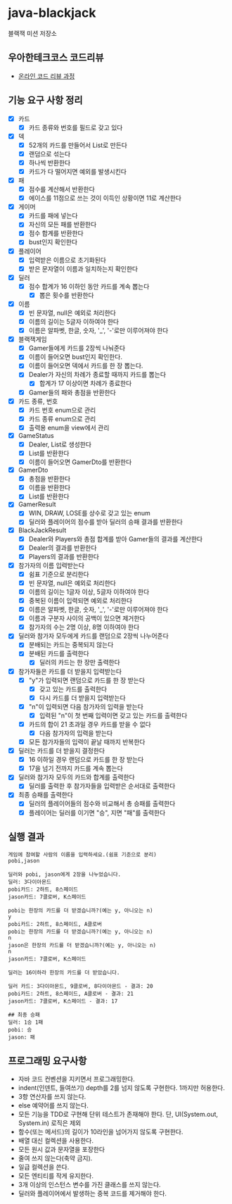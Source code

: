 # java-blackjack

블랙잭 미션 저장소

## 우아한테크코스 코드리뷰

- [온라인 코드 리뷰 과정](https://github.com/woowacourse/woowacourse-docs/blob/master/maincourse/README.md)

## 기능 요구 사항 정리

- [x] 카드
    - [x] 카드 종류와 번호를 필드로 갖고 있다
- [x] 덱
    - [x] 52개의 카드를 만들어서 List로 만든다
    - [x] 랜덤으로 섞는다
    - [x] 하나씩 반환한다
    - [x] 카드가 다 떨어지면 예외를 발생시킨다
- [x] 패
    - [x] 점수를 계산해서 반환한다
    - [x] 에이스를 11점으로 쓰는 것이 이득인 상황이면 11로 계산한다
- [x] 게이머
    - [x] 카드를 패에 넣는다
    - [x] 자신의 모든 패를 반환한다
    - [x] 점수 합계를 반환한다
    - [x] bust인지 확인한다
- [x] 플레이어
    - [x] 입력받은 이름으로 초기화된다
    - [x] 받은 문자열이 이름과 일치하는지 확인한다
- [x] 딜러
    - [x] 점수 합계가 16 이하인 동안 카드를 계속 뽑는다
        - [x] 뽑은 횟수를 반환한다
- [x] 이름
    - [x] 빈 문자열, null은 예외로 처리한다
    - [x] 이름의 길이는 5글자 이하여야 한다
    - [x] 이름은 알파벳, 한글, 숫자, '_', '-'로만 이루어져야 한다
- [x] 블랙잭게임
    - [x] Gamer들에게 카드를 2장씩 나눠준다
    - [x] 이름이 들어오면 bust인지 확인한다.
    - [x] 이름이 들어오면 덱에서 카드를 한 장 뽑는다.
    - [x] Dealer가 자신의 차례가 종료할 때까지 카드를 뽑는다
        - [x] 합계가 17 이상이면 차례가 종료한다
    - [x] Gamer들의 패와 총점을 반환한다
- [x] 카드 종류, 번호
    - [x] 카드 번호 enum으로 관리
    - [x] 카드 종류 enum으로 관리
    - [x] 출력용 enum을 view에서 관리
- [x] GameStatus
    - [x] Dealer, List<Player>로 생성한다
    - [x] List<GamerDto>를 반환한다
    - [x] 이름이 들어오면 GamerDto를 반환한다
- [x] GamerDto
    - [x] 총점을 반환한다
    - [x] 이름을 반환한다
    - [x] List<Card>를 반환한다
- [x] GamerResult
    - [x] WIN, DRAW, LOSE를 상수로 갖고 있는 enum
    - [x] 딜러와 플레이어의 점수를 받아 딜러의 승패 결과를 반환한다
- [x] BlackJackResult
    - [x] Dealer와 Players와 총점 합계를 받아 Gamer들의 결과를 계산한다
    - [x] Dealer의 결과를 반환한다
    - [x] Players의 결과를 반환한다

- [x] 참가자의 이름 입력받는다
    - [x] 쉼표 기준으로 분리한다
    - [x] 빈 문자열, null은 예외로 처리한다
    - [x] 이름의 길이는 1글자 이상, 5글자 이하여야 한다
    - [x] 중복된 이름이 입력되면 예외로 처리한다
    - [x] 이름은 알파벳, 한글, 숫자, '_', '-'로만 이루어져야 한다
    - [x] 이름과 구분자 사이의 공백이 있으면 제거한다
    - [x] 참가자의 수는 2명 이상, 8명 이하여야 한다
- [x] 딜러와 참가자 모두에게 카드를 랜덤으로 2장씩 나누어준다
    - [x] 분배되는 카드는 중복되지 않는다
    - [x] 분배된 카드를 출력한다
        - [x] 딜러의 카드는 한 장만 출력한다
- [x] 참가자들은 카드를 더 받을지 입력받는다
    - [x] "y"가 입력되면 랜덤으로 카드를 한 장 받는다
        - [x] 갖고 있는 카드를 출력한다
        - [x] 다시 카드를 더 받을지 입력받는다
    - [x] "n"이 입력되면 다음 참가자의 입력을 받는다
        - [x] 입력된 "n"이 첫 번째 입력이면 갖고 있는 카드를 출력한다
    - [x] 카드의 합이 21 초과일 경우 카드를 받을 수 없다
        - [x] 다음 참가자의 입력을 받는다
    - [x] 모든 참가자들의 입력이 끝날 때까지 반복한다
- [x] 딜러는 카드를 더 받을지 결정한다
    - [x] 16 이하일 경우 랜덤으로 카드를 한 장 받는다
    - [x] 17을 넘기 전까지 카드를 계속 뽑는다
- [x] 딜러와 참가자 모두의 카드와 합계를 출력한다
    - [x] 딜러를 출력한 후 참가자들을 입력받은 순서대로 출력한다
- [x] 최종 승패를 출력한다
    - [x] 딜러의 플레이어들의 점수와 비교해서 총 승패를 출력한다
    - [x] 플레이어는 딜러를 이기면 "승", 지면 "패"를 출력한다

## 실행 결과

```
게임에 참여할 사람의 이름을 입력하세요.(쉼표 기준으로 분리)
pobi,jason

딜러와 pobi, jason에게 2장을 나누었습니다.
딜러: 3다이아몬드
pobi카드: 2하트, 8스페이드
jason카드: 7클로버, K스페이드

pobi는 한장의 카드를 더 받겠습니까?(예는 y, 아니오는 n)
y
pobi카드: 2하트, 8스페이드, A클로버
pobi는 한장의 카드를 더 받겠습니까?(예는 y, 아니오는 n)
n
jason은 한장의 카드를 더 받겠습니까?(예는 y, 아니오는 n)
n
jason카드: 7클로버, K스페이드

딜러는 16이하라 한장의 카드를 더 받았습니다.

딜러 카드: 3다이아몬드, 9클로버, 8다이아몬드 - 결과: 20
pobi카드: 2하트, 8스페이드, A클로버 - 결과: 21
jason카드: 7클로버, K스페이드 - 결과: 17

## 최종 승패
딜러: 1승 1패
pobi: 승
jason: 패
```

## 프로그래밍 요구사항

- 자바 코드 컨벤션을 지키면서 프로그래밍한다.
- indent(인덴트, 들여쓰기) depth를 2를 넘지 않도록 구현한다. 1까지만 허용한다.
- 3항 연산자를 쓰지 않는다.
- else 예약어를 쓰지 않는다.
- 모든 기능을 TDD로 구현해 단위 테스트가 존재해야 한다. 단, UI(System.out, System.in) 로직은 제외
- 함수(또는 메서드)의 길이가 10라인을 넘어가지 않도록 구현한다.
- 배열 대신 컬렉션을 사용한다.
- 모든 원시 값과 문자열을 포장한다
- 줄여 쓰지 않는다(축약 금지).
- 일급 컬렉션을 쓴다.
- 모든 엔티티를 작게 유지한다.
- 3개 이상의 인스턴스 변수를 가진 클래스를 쓰지 않는다.
- 딜러와 플레이어에서 발생하는 중복 코드를 제거해야 한다.
